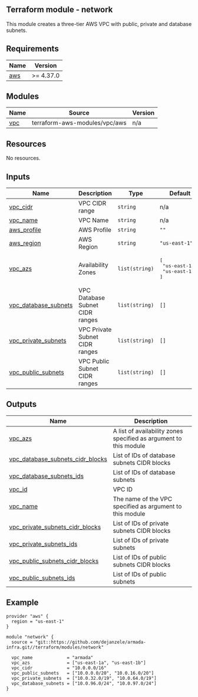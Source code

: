 <!-- BEGIN_TF_DOCS -->
## Terraform module - network

This module creates a three-tier AWS VPC with public, private and database subnets.

## Requirements

| Name | Version |
|------|---------|
| <a name="requirement_aws"></a> [aws](#requirement\_aws) | >= 4.37.0 |

## Modules

| Name | Source | Version |
|------|--------|---------|
| <a name="module_vpc"></a> [vpc](#module\_vpc) | terraform-aws-modules/vpc/aws | n/a |

## Resources

No resources.

## Inputs

| Name | Description | Type | Default | Required |
|------|-------------|------|---------|:--------:|
| <a name="input_vpc_cidr"></a> [vpc\_cidr](#input\_vpc\_cidr) | VPC CIDR range | `string` | n/a | yes |
| <a name="input_vpc_name"></a> [vpc\_name](#input\_vpc\_name) | VPC Name | `string` | n/a | yes |
| <a name="input_aws_profile"></a> [aws\_profile](#input\_aws\_profile) | AWS Profile | `string` | `""` | no |
| <a name="input_aws_region"></a> [aws\_region](#input\_aws\_region) | AWS Region | `string` | `"us-east-1"` | no |
| <a name="input_vpc_azs"></a> [vpc\_azs](#input\_vpc\_azs) | Availability Zones | `list(string)` | <pre>[<br>  "us-east-1a",<br>  "us-east-1b"<br>]</pre> | no |
| <a name="input_vpc_database_subnets"></a> [vpc\_database\_subnets](#input\_vpc\_database\_subnets) | VPC Database Subnet CIDR ranges | `list(string)` | `[]` | no |
| <a name="input_vpc_private_subnets"></a> [vpc\_private\_subnets](#input\_vpc\_private\_subnets) | VPC Private Subnet CIDR ranges | `list(string)` | `[]` | no |
| <a name="input_vpc_public_subnets"></a> [vpc\_public\_subnets](#input\_vpc\_public\_subnets) | VPC Public Subnet CIDR ranges | `list(string)` | `[]` | no |

## Outputs

| Name | Description |
|------|-------------|
| <a name="output_vpc_azs"></a> [vpc\_azs](#output\_vpc\_azs) | A list of availability zones specified as argument to this module |
| <a name="output_vpc_database_subnets_cidr_blocks"></a> [vpc\_database\_subnets\_cidr\_blocks](#output\_vpc\_database\_subnets\_cidr\_blocks) | List of IDs of database subnets CIDR blocks |
| <a name="output_vpc_database_subnets_ids"></a> [vpc\_database\_subnets\_ids](#output\_vpc\_database\_subnets\_ids) | List of IDs of database subnets |
| <a name="output_vpc_id"></a> [vpc\_id](#output\_vpc\_id) | VPC ID |
| <a name="output_vpc_name"></a> [vpc\_name](#output\_vpc\_name) | The name of the VPC specified as argument to this module |
| <a name="output_vpc_private_subnets_cidr_blocks"></a> [vpc\_private\_subnets\_cidr\_blocks](#output\_vpc\_private\_subnets\_cidr\_blocks) | List of IDs of private subnets CIDR blocks |
| <a name="output_vpc_private_subnets_ids"></a> [vpc\_private\_subnets\_ids](#output\_vpc\_private\_subnets\_ids) | List of IDs of private subnets |
| <a name="output_vpc_public_subnets_cidr_blocks"></a> [vpc\_public\_subnets\_cidr\_blocks](#output\_vpc\_public\_subnets\_cidr\_blocks) | List of IDs of public subnets CIDR blocks |
| <a name="output_vpc_public_subnets_ids"></a> [vpc\_public\_subnets\_ids](#output\_vpc\_public\_subnets\_ids) | List of IDs of public subnets |

## Example

```hcl
provider "aws" {
  region = "us-east-1"
}

module "network" {
  source = "git::https://github.com/dejanzele/armada-infra.git//terraform/modules/network"

  vpc_name             = "armada"
  vpc_azs              = ["us-east-1a", "us-east-1b"]
  vpc_cidr             = "10.0.0.0/16"
  vpc_public_subnets   = ["10.0.0.0/20", "10.0.16.0/20"]
  vpc_private_subnets  = ["10.0.32.0/19", "10.0.64.0/19"]
  vpc_database_subnets = ["10.0.96.0/24", "10.0.97.0/24"]
}
```
<!-- END_TF_DOCS -->